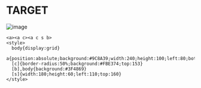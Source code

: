 # TARGET

![image](https://github.com/user-attachments/assets/7d8d9d1b-ed96-4a24-8d22-dc89a70fcb98)

```
<a><a c><a c s b>
<style>
  body{display:grid}
  a{position:absolute;background:#9C8A39;width:240;height:100;left:80;bottom:0}
  [c]{border-radius:50%;background:#FBE374;top:153}
  [b],body{background:#3F4869}
  [s]{width:180;height:60;left:110;top:160}
</style>
```
